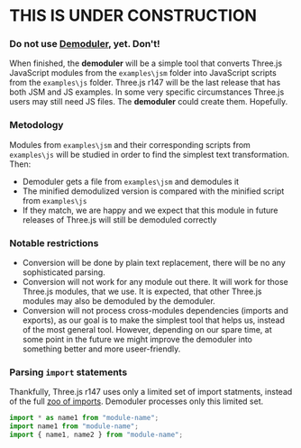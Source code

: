 # THIS IS UNDER CONSTRUCTION
### Do not use <a href="https://boytchev.github.io/demoduler/">Demoduler</a>, yet. Don't!


When finished, the **demoduler** will be a simple tool that converts Three.js
JavaScript modules from the `examples\jsm` folder into JavaScript scripts from
the `examples\js` folder. Three.js r147 will be the last release that has both
JSM and JS examples. In some very specific circumstances Three.js users may
still need JS files. The **demoduler**  could create them. Hopefully.

### Metodology

Modules from `examples\jsm` and their corresponding scripts from `examples\js`
will be studied in order to find the simplest text transformation. Then:

- Demoduler gets a file from `examples\jsm` and demodules it
- The minified demodulized version is compared with the minified script from `examples\js`
- If they match, we are happy and we expect that this module in future releases
of Three.js will still be demoduled correctly


### Notable restrictions

- Conversion will be done by plain text replacement, there will be no any
sophisticated parsing.
- Conversion will not work for any module out there. It will work for those
Three.js modules, that we use. It is expected, that other Three.js modules may
also be demoduled by the demoduler.
- Conversion will not process cross-modules dependencies (imports and exports),
as our goal is to make the simplest tool that helps us, instead of the most
general tool. However, depending on our spare time, at some point in the future
we might improve the demoduler into something better and more useer-friendly.

### Parsing `import` statements

Thankfully, Three.js r147 uses only a limited set of import statments, instead
of the full [zoo of imports](https://developer.mozilla.org/en-US/docs/Web/JavaScript/Reference/Statements/import).
Demoduler processes only this limited set.

```js
import * as name1 from "module-name";
import name1 from "module-name";
import { name1, name2 } from "module-name";
```

<!--
| examples\jsm | file | status |
| --- | --- | --- |
| **animation** | | |
| **cameras** | | |
| **controls** | | |
| **csm** | | |
| **curves** | | |
| **effects** | | |
| **environments** | | |
| **exporters** | | |
|| ColladaExporter.js ||
|| DRACOExporter.js ||
|| EXRExporter.js ||
|| GLTFExporter.js ||
|| KTX2Exporter.js | no JS version |
|| MMDExporter.js ||
|| OBJExporter.js ||
|| PLYExporter.js ||
|| STLExporter.js ||
|| USDZExporter.js ||
| **geometries** | | |
|| BoxLineGeometry.js ||
|| ConvexGeometry.js ||
|| DecalGeometry.js ||
|| LightningStrike.js ||
|| ParametricGeometries.js ||
|| ParametricGeometry.js ||
|| RoundedBoxGeometry.js ||
|| TeapotGeometry.js ||
|| TextGeometry.js ||
| **helpers** | | |
| **interactive** | | |
| **libs** | | |
| **lights** | | |
| **lines** | | |
| **loaders** | | |
| **materials** | | |
| **math** | | |
| **misc** | | |
| **modifiers** | | |
| **objects** | | |
| **physics** | | |
| **postprocessing** | | |
| **renderers** | | |
| **shaders** | | |
| **textures** | | |
| **utils** | | |


-->

